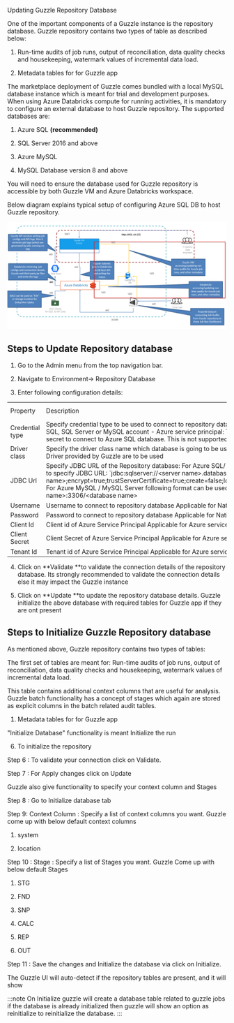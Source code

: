 Updating Guzzle Repository Database

One of the important components of a Guzzle instance is the repository database. Guzzle repository contains two types of table as described below: 

1. Run-time audits of job runs, output of reconciliation, data quality checks and housekeeping, watermark values of incremental data load. 

2. Metadata tables for for Guzzle app

The marketplace deployment of Guzzle comes bundled with a local MySQL database instance which is meant for trial and development purposes. When using Azure Databricks compute for running activities, it is mandatory to configure an external database to host Guzzle repository. The supported databases are: 

1. Azure SQL **(recommended)**

2. SQL Server 2016 and above

3. Azure MySQL

4. MySQL Database version 8 and above

You will need to ensure the database used for Guzzle repository is accessible by both Guzzle VM and Azure Databricks workspace.

Below diagram explains typical setup of configuring Azure SQL DB to host Guzzle repository.  

![repository database](/img/docs/how-to-guides/administrator/environment-config/repository_db01.png)

## Steps to Update Repository database

1. Go to the Admin menu from the top navigation bar.

2. Navigate to Environment-> Repository Database

3. Enter following configuration details:

<table>
  <tr>
    <td>Property </td>
    <td>Description</td>
    <td>Default Value</td>
    <td>Required</td>
  </tr>
  <tr>
    <td>Credential type</td>
    <td>Specify credential type to be used to connect to repository database:
- Native : This is native Azure SQL, SQL Server or MySQL account
- Azure service principal: To use Azure service principal and secret to connect to Azure SQL database. This is not supported for other database</td>
    <td>Native</td>
    <td>Yes</td>
  </tr>
  <tr>
    <td>Driver class</td>
    <td>Specify the driver class name which database is going to be used.
This can be left empty if standard Driver provided by Guzzle are to be used
</td>
    <td>None</td>
    <td>Yes</td>
  </tr>
  <tr>
    <td>JDBC Url</td>
    <td>Specify JDBC URL of the Repository database:
For Azure SQL/ SQL server, you can use below format to specify JDBC URL:
`jdbc:sqlserver://&lt;server name&gt;.database.windows.net;database=&lt;database name&gt;;encrypt=true;trustServerCertificate=true;create=false;loginTimeout=30;socketKeepAlive=true`
For Azure MySQL / MySQL Server following format can be used: jdbc:mysql://&lt;server name&gt;:3306/&lt;database name&gt;</td>
    <td>None</td>
    <td>Yes</td>
  </tr>
  <tr>
    <td>Username</td>
    <td>Username to connect to repository database 
Applicable for Native credential type</td>
    <td>None</td>
    <td>Yes</td>
  </tr>
  <tr>
    <td>Password</td>
    <td>Password to connect to repository database Applicable for Native credential type</td>
    <td>None</td>
    <td>Yes</td>
  </tr>
  <tr>
    <td>Client Id</td>
    <td>Client id of Azure Service Principal
Applicable for Azure service principal credential type</td>
    <td>None</td>
    <td>Yes</td>
  </tr>
  <tr>
    <td>Client Secret</td>
    <td>Client Secret of Azure Service Principal
Applicable for Azure service principal credential type</td>
    <td>None</td>
    <td>Yes</td>
  </tr>
  <tr>
    <td>Tenant Id</td>
    <td>Tenant id of Azure Service Principal
Applicable for Azure service principal credential type</td>
    <td>None</td>
    <td>Yes</td>
  </tr>
</table>


4. Click on **Validate **to validate the connection details of the repository database. Its strongly recommended to validate the connection details else it may impact the Guzzle instance

5. Click on **Update **to update the repository database details. Guzzle initialize the above database with required tables for Guzzle app if they are ont present

## Steps to Initialize Guzzle Repository database

As mentioned above, Guzzle repository contains two types of tables:

The first set of tables are meant for: Run-time audits of job runs, output of reconciliation, data quality checks and housekeeping, watermark values of incremental data load. 

This table contains additional context columns that are useful for analysis. Guzzle batch functionality has a concept of stages which again are stored as explicit columns in the batch related audit tables. 

1. Metadata tables for for Guzzle app

"Initialize Database" functionality is meant Initialize the run 

6. To initialize the repository 

Step 6 : To validate your connection click on Validate.

Step 7 : For Apply changes click on Update

Guzzle also give functionality to specify your context column and Stages

Step 8 : Go to Initialize database tab 

Step 9: Context Column : Specify a list of context columns you want. Guzzle come up with below default context columns 

1. system

2. location

Step 10 : Stage : Specify a list of Stages you want. Guzzle Come up with below default Stages 

1. STG

2. FND

3. SNP

4. CALC

5. REP

6. OUT

Step 11 :  Save the changes and Initialize the database via click on Initialize.

The Guzzle UI will auto-detect if the repository tables are present, and it will show

:::note
On Initialize guzzle will create a database table related to guzzle jobs if the database is already initialized then guzzle will show an option as reinitialize to reinitialize the database.
:::